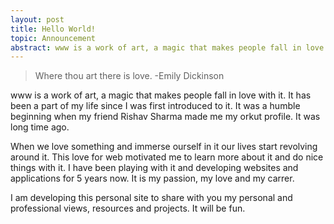 ```yaml
---
layout: post
title: Hello World!
topic: Announcement
abstract: www is a work of art, a magic that makes people fall in love with it. It has been a part of my life since I was first introduced to it.
---
```

> Where thou art there is love. -Emily Dickinson 

www is a work of art, a magic that makes people fall in love with it. It has been a part of my life since I was first introduced to it. It was a humble beginning when my friend Rishav Sharma made me my orkut profile. It was long time ago.

When we love something and immerse ourself in it our lives start revolving around it. This love for web motivated me to learn more about it and do nice things with it. I have been playing with it and developing websites and applications for 5 years now. It is my passion, my love and my carrer.

I am developing this personal site to share with you my personal and professional views, resources and projects. It will be fun.



